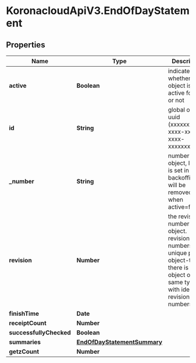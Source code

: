 # KoronacloudApiV3.EndOfDayStatement

## Properties
Name | Type | Description | Notes
------------ | ------------- | ------------- | -------------
**active** | **Boolean** | indicates whether the object is active for use or not | [optional] 
**id** | **String** | global object uuid (xxxxxxxx-xxxx-xxxx-xxxx-xxxxxxxxxxxx) | [optional] 
**_number** | **String** | number of the object, like it is set in backoffice; will be removed when active&#x3D;false | [optional] 
**revision** | **Number** | the revision number of the object. revision numbers are unique per object-type. there is is no object of the same type with identical revision numbers. | [optional] 
**finishTime** | **Date** |  | [optional] 
**receiptCount** | **Number** |  | [optional] 
**successfullyChecked** | **Boolean** |  | [optional] 
**summaries** | [**EndOfDayStatementSummary**](EndOfDayStatementSummary.md) |  | [optional] 
**getzCount** | **Number** |  | [optional] 


